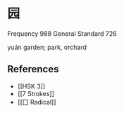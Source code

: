 # 园
Frequency 988
General Standard 726

yuán
garden; park, orchard

## References
- [[HSK 3]]
- [[7 Strokes]]
- [[囗 Radical]]